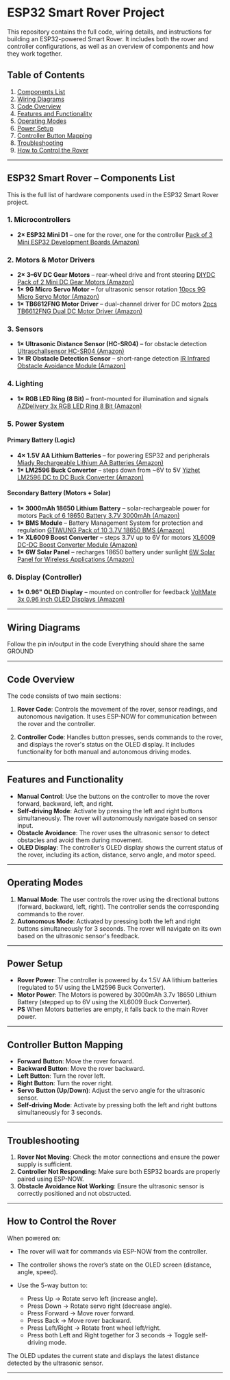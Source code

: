 # ESP32 Smart Rover Project

This repository contains the full code, wiring details, and instructions for building an ESP32-powered Smart Rover. It includes both the rover and controller configurations, as well as an overview of components and how they work together.

## Table of Contents

1. [Components List](#components-list)
2. [Wiring Diagrams](#wiring-diagrams)
3. [Code Overview](#code-overview)
4. [Features and Functionality](#features-and-functionality)
5. [Operating Modes](#operating-modes)
6. [Power Setup](#power-setup)
7. [Controller Button Mapping](#controller-button-mapping)
8. [Troubleshooting](#troubleshooting)
9. [How to Control the Rover](#how-to-control-the-rover)

---

## ESP32 Smart Rover – Components List

This is the full list of hardware components used in the ESP32 Smart Rover project.

### 1. Microcontrollers

* **2× ESP32 Mini D1** – one for the rover, one for the controller
  [Pack of 3 Mini ESP32 Development Boards (Amazon)](https://www.amazon.de/dp/B0CJNMRG37?ref=ppx_pop_mob_ap_share)

### 2. Motors & Motor Drivers

* **2× 3–6V DC Gear Motors** – rear-wheel drive and front steering
  [DIYDC Pack of 2 Mini DC Gear Motors (Amazon)](https://amzn.eu/d/8vJv5VG)
* **1× 9G Micro Servo Motor** – for ultrasonic sensor rotation
  [10pcs 9G Micro Servo Motor (Amazon)](https://www.amazon.de/dp/B0CMT8CF76?ref=ppx_pop_mob_ap_share)
* **1× TB6612FNG Motor Driver** – dual-channel driver for DC motors
  [2pcs TB6612FNG Dual DC Motor Driver (Amazon)](https://www.amazon.de/dp/B09MN8F1SD?ref=ppx_pop_mob_ap_share)

### 3. Sensors

* **1× Ultrasonic Distance Sensor (HC-SR04)** – for obstacle detection
  [Ultraschallsensor HC-SR04 (Amazon)](https://amzn.eu/d/ilI85lk)
* **1× IR Obstacle Detection Sensor** – short-range detection
  [IR Infrared Obstacle Avoidance Module (Amazon)](https://amzn.eu/d/j3NJQmh)

### 4. Lighting

* **1× RGB LED Ring (8 Bit)** – front-mounted for illumination and signals
  [AZDelivery 3x RGB LED Ring 8 Bit (Amazon)](https://www.amazon.de/dp/B0BZDQM8SX?ref=ppx_pop_mob_ap_share)

### 5. Power System

#### Primary Battery (Logic)

* **4× 1.5V AA Lithium Batteries** – for powering ESP32 and peripherals
  [Miady Rechargeable Lithium AA Batteries (Amazon)](https://www.amazon.de/dp/B0DHZCVMVM?ref=ppx_pop_mob_ap_share)
* **1× LM2596 Buck Converter** – steps down from \~6V to 5V
  [Yizhet LM2596 DC to DC Buck Converter (Amazon)](https://www.amazon.de/dp/B0823P6PW6?ref=ppx_pop_mob_ap_share)

#### Secondary Battery (Motors + Solar)

* **1× 3000mAh 18650 Lithium Battery** – solar-rechargeable power for motors
  [Pack of 6 18650 Battery 3.7V 3000mAh (Amazon)](https://www.amazon.de/dp/B0D73P7Q5C?ref=ppx_pop_mob_ap_share)
* **1× BMS Module** – Battery Management System for protection and regulation
  [GTIWUNG Pack of 10 3.7V 18650 BMS (Amazon)](https://www.amazon.de/dp/B0CSJR4CYJ?ref=ppx_pop_mob_ap_share)
* **1× XL6009 Boost Converter** – steps 3.7V up to 6V for motors
  [XL6009 DC-DC Boost Converter Module (Amazon)](https://www.amazon.de/dp/B0D9VPKHLK?ref=ppx_pop_mob_ap_share)
* **1× 6W Solar Panel** – recharges 18650 battery under sunlight
  [6W Solar Panel for Wireless Applications (Amazon)](https://www.amazon.de/dp/B0B8HPS3SB?ref=ppx_pop_mob_ap_share)

### 6. Display (Controller)

* **1× 0.96" OLED Display** – mounted on controller for feedback
  [VoltMate 3x 0.96 inch OLED Displays (Amazon)](https://www.amazon.de/dp/B0CXY8SM1H?ref=ppx_pop_mob_ap_share)

---

## Wiring Diagrams

Follow the pin in/output in the code
Everything should share the same GROUND 

---

## Code Overview

The code consists of two main sections:

1. **Rover Code**: Controls the movement of the rover, sensor readings, and autonomous navigation. It uses ESP-NOW for communication between the rover and the controller.

2. **Controller Code**: Handles button presses, sends commands to the rover, and displays the rover's status on the OLED display. It includes functionality for both manual and autonomous driving modes.

---

## Features and Functionality

* **Manual Control**: Use the buttons on the controller to move the rover forward, backward, left, and right.
* **Self-driving Mode**: Activate by pressing the left and right buttons simultaneously. The rover will autonomously navigate based on sensor input.
* **Obstacle Avoidance**: The rover uses the ultrasonic sensor to detect obstacles and avoid them during movement.
* **OLED Display**: The controller's OLED display shows the current status of the rover, including its action, distance, servo angle, and motor speed.

---

## Operating Modes

1. **Manual Mode**: The user controls the rover using the directional buttons (forward, backward, left, right). The controller sends the corresponding commands to the rover.
2. **Autonomous Mode**: Activated by pressing both the left and right buttons simultaneously for 3 seconds. The rover will navigate on its own based on the ultrasonic sensor's feedback.

---

## Power Setup

* **Rover Power**: The controller is powered by 4x 1.5V AA lithium batteries (regulated to 5V using the LM2596 Buck Converter).
* **Motor Power**: The Motors is powered by 3000mAh 3.7v 18650 Lithium Battery (stepped up to 6V using the XL6009 Buck Converter).
* **PS** When Motors batteries are empty, it falls back to the main Rover power.
---

## Controller Button Mapping

* **Forward Button**: Move the rover forward.
* **Backward Button**: Move the rover backward.
* **Left Button**: Turn the rover left.
* **Right Button**: Turn the rover right.
* **Servo Button (Up/Down)**: Adjust the servo angle for the ultrasonic sensor.
* **Self-driving Mode**: Activate by pressing both the left and right buttons simultaneously for 3 seconds.

---

## Troubleshooting

1. **Rover Not Moving**: Check the motor connections and ensure the power supply is sufficient.
2. **Controller Not Responding**: Make sure both ESP32 boards are properly paired using ESP-NOW.
3. **Obstacle Avoidance Not Working**: Ensure the ultrasonic sensor is correctly positioned and not obstructed.

---

## How to Control the Rover

When powered on:

* The rover will wait for commands via ESP-NOW from the controller.
* The controller shows the rover’s state on the OLED screen (distance, angle, speed).
* Use the 5-way button to:

  * Press Up → Rotate servo left (increase angle).
  * Press Down → Rotate servo right (decrease angle).
  * Press Forward → Move rover forward.
  * Press Back → Move rover backward.
  * Press Left/Right → Rotate front wheel left/right.
  * Press both Left and Right together for 3 seconds → Toggle self-driving mode.

The OLED updates the current state and displays the latest distance detected by the ultrasonic sensor.

---

